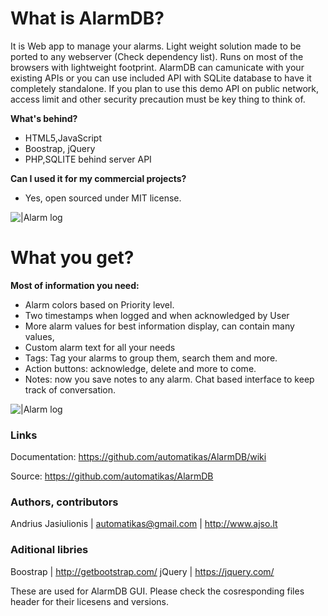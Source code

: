 # What is AlarmDB?

It is Web app to manage your alarms. Light weight solution made to be ported to any webserver (Check dependency list). Runs on most of the browsers with lightweight footprint. AlarmDB can camunicate with your existing APIs or you can use included API with SQLite database to have it completely standalone. If you plan to use this demo API on public network, access limit and other security precaution must be key thing to think of. 

**What's behind?**
* HTML5,JavaScript
* Boostrap, jQuery
* PHP,SQLITE behind server API

**Can I used it for my commercial projects?**
* Yes, open sourced under MIT license.  

![|Alarm log](https://raw.githubusercontent.com/automatikas/AlarmDB/master/docs/img/alarmdb_1x200.png)

# What you get?

**Most of information you need:**
* Alarm colors based on Priority level.
* Two timestamps when logged and when acknowledged by User
* More alarm values for best information display, can contain many values,
* Custom alarm text for all your needs
* Tags: Tag your alarms to group them, search them and more.
* Action buttons: acknowledge, delete and more to come.
* Notes: now you save notes to any alarm. Chat based interface to keep track of conversation.

![|Alarm log](https://raw.githubusercontent.com/automatikas/AlarmDB/master/docs/img/alarm_console_log_view_notes.PNG)

### Links
Documentation: https://github.com/automatikas/AlarmDB/wiki

Source: https://github.com/automatikas/AlarmDB

### Authors, contributors
Andrius Jasiulionis | automatikas@gmail.com | http://www.ajso.lt

### Aditional libries
Boostrap | http://getbootstrap.com/
jQuery | https://jquery.com/

These are used for AlarmDB GUI. Please check the cosresponding files header for their licesens and versions.
